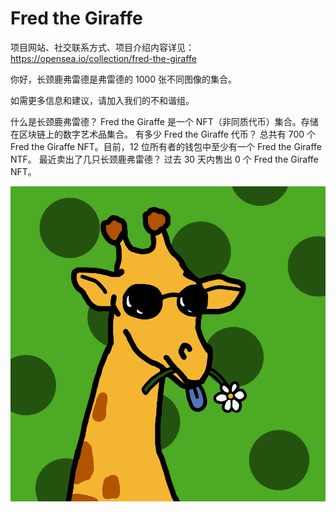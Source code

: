 # Fred the Giraffe

项目网站、社交联系方式、项目介绍内容详见：https://opensea.io/collection/fred-the-giraffe

你好，长颈鹿弗雷德是弗雷德的 1000 张不同图像的集合。

如需更多信息和建议，请加入我们的不和谐组。

什么是长颈鹿弗雷德？
Fred the Giraffe 是一个 NFT（非同质代币）集合。存储在区块链上的数字艺术品集合。
有多少 Fred the Giraffe 代币？
总共有 700 个 Fred the Giraffe NFT。目前，12 位所有者的钱包中至少有一个 Fred the Giraffe NTF。
最近卖出了几只长颈鹿弗雷德？
过去 30 天内售出 0 个 Fred the Giraffe NFT。

![nft](01.png)


